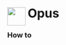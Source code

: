 
<h1>
	<img src="~/icon.svg" style="float: left; width: 42px; margin: 3px 5px 0 0;">
	Opus
</h1>

### How to

